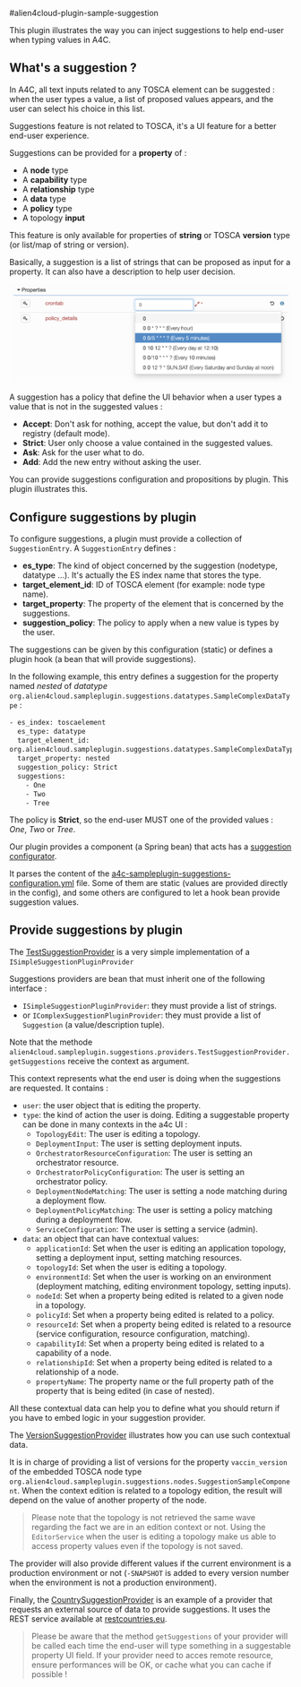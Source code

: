 #alien4cloud-plugin-sample-suggestion

This plugin illustrates the way you can inject suggestions to help end-user when typing values in A4C.

## What's a suggestion ?

In A4C, all text inputs related to any TOSCA element can be suggested : 
when the user types a value, a list of proposed values appears, and the user can select his choice in this list.

Suggestions feature is not related to TOSCA, it's a UI feature for a better end-user experience.

Suggestions can be provided for a **property** of :
* A **node** type
* A **capability** type
* A **relationship** type
* A **data** type
* A **policy** type
* A topology **input**

This feature is only available for properties of **string** or TOSCA **version** type (or list/map of string or version).

Basically, a suggestion is a list of strings that can be proposed as input for a property. It can also have a description to help user decision.

![Suggestion with description](doc/SuggestionWithDescription.png "Suggestion with description")

A suggestion has a policy that define the UI behavior when a user types a value that is not in the suggested values :
* **Accept**: Don't ask for nothing, accept the value, but don't add it to registry (default mode).
* **Strict**: User only choose a value contained in the suggested values.
* **Ask**: Ask for the user what to do.
* **Add**: Add the new entry without asking the user.

You can provide suggestions configuration and propositions by plugin. This plugin illustrates this.

## Configure suggestions by plugin

To configure suggestions, a plugin must provide a collection of `SuggestionEntry`.
A `SuggestionEntry` defines :
* **es_type**: The kind of object concerned by the suggestion (nodetype, datatype ...). It's actually the ES index name that stores the type.
* **target_element_id**: ID of TOSCA element (for example: node type name).
* **target_property**: The property of the element that is concerned by the suggestions.
* **suggestion_policy**: The policy to apply when a new value is types by the user.

The suggestions can be given by this configuration (static) or defines a plugin hook (a bean that will provide suggestions).

In the following example, this entry defines a suggestion for the property named _nested_ of _datatype_ `org.alien4cloud.sampleplugin.suggestions.datatypes.SampleComplexDataType` :
```
- es_index: toscaelement
  es_type: datatype
  target_element_id: org.alien4cloud.sampleplugin.suggestions.datatypes.SampleComplexDataType
  target_property: nested
  suggestion_policy: Strict
  suggestions:
    - One
    - Two
    - Tree
```

The policy is **Strict**, so the end-user MUST one of the provided values : _One_, _Two_ or _Tree_.

Our plugin provides a component (a Spring bean) that acts has a [suggestion configurator](src/main/java/alien4cloud/sampleplugin/suggestions/SuggestionConfigurator.java).

It parses the content of the [a4c-sampleplugin-suggestions-configuration.yml](src/main/resources/suggestions/a4c-sampleplugin-suggestions-configuration.yml) file.
Some of them are static (values are provided directly in the config), and some others are configured to let a hook bean provide suggestion values.

## Provide suggestions by plugin

The [TestSuggestionProvider](src/main/java/alien4cloud/sampleplugin/suggestions/providers/TestSuggestionProvider.java) is a very simple implementation of a `ISimpleSuggestionPluginProvider`

Suggestions providers are bean that must inherit one of the following interface :
* `ISimpleSuggestionPluginProvider`: they must provide a list of strings.
* or `IComplexSuggestionPluginProvider`: they must provide a list of `Suggestion` (a value/description tuple).

Note that the methode `alien4cloud.sampleplugin.suggestions.providers.TestSuggestionProvider.getSuggestions` receive the context as argument.

This context represents what the end user is doing when the suggestions are requested. It contains :
* `user`: the user object that is editing the property.
* `type`: the kind of action the user is doing. Editing a suggestable property can be done in many contexts in the a4c UI :
    * `TopologyEdit`: The user is editing a topology.
    * `DeploymentInput`: The user is setting deployment inputs.
    * `OrchestratorResourceConfiguration`: The user is setting an orchestrator resource.
    * `OrchestratorPolicyConfiguration`: The user is setting an orchestrator policy.
    * `DeploymentNodeMatching`: The user is setting a node matching during a deployment flow.
    * `DeploymentPolicyMatching`: The user is setting a policy matching during a deployment flow.
    * `ServiceConfiguration`: The user is setting a service (admin).
* `data`: an object that can have contextual values:
    * `applicationId`: Set when the user is editing an application topology, setting a deployment input, setting matching resources.
    * `topologyId`: Set when the user is editing a topology.
    * `environmentId`: Set when the user is working on an environment (deployment matching, editing environment topology, setting inputs).
    * `nodeId`: Set when a property being edited is related to a given node in a topology.
    * `policyId`: Set when a property being edited is related to a policy.
    * `resourceId`: Set when a property being edited is related to a resource (service configuration, resource configuration, matching).
    * `capabilityId`: Set when a property being edited is related to a capability of a node.
    * `relationshipId`: Set when a property being edited is related to a relationship of a node.
    * `propertyName`: The property name or the full property path of the property that is being edited (in case of nested).

All these contextual data can help you to define what you should return if you have to embed logic in your suggestion provider.

The [VersionSuggestionProvider](src/main/java/alien4cloud/sampleplugin/suggestions/providers/VersionSuggestionProvider.java) illustrates how you can use such contextual data.

It is in charge of providing a list of versions for the property `vaccin_version` of the embedded TOSCA node type `org.alien4cloud.sampleplugin.suggestions.nodes.SuggestionSampleComponent`.
When the context edition is related to a topology edition, the result will depend on the value of another property of the node.

> Please note that the topology is not retrieved the same wave regarding the fact we are in an edition context or not. 
> Using the `EditorService` when the user is editing a topology make us able to access property values even if the topology is not saved.

The provider will also provide different values if the current environment is a production environment or not (`-SNAPSHOT` is added to every version number when the environment is not a production environment).

Finally, the [CountrySuggestionProvider](src/main/java/alien4cloud/sampleplugin/suggestions/providers/CountrySuggestionProvider.java) is an example of a provider that requests an external source of data to provide suggestions. 
It uses the REST service available at [restcountries.eu](https://restcountries.eu/rest/v2/).

> Please be aware that the method `getSuggestions` of your provider will be called each time the end-user will type something in a suggestable property UI field.
> If your provider need to acces remote resource, ensure performances will be OK, or cache what you can cache if possible !

